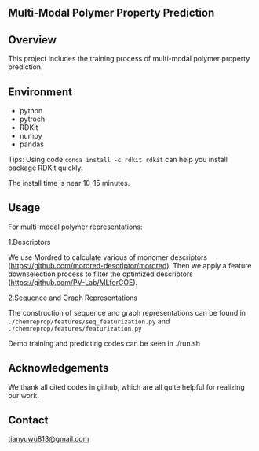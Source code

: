 ## Multi-Modal Polymer Property Prediction

## Overview
This project includes the training process of multi-modal polymer property prediction.


## Environment
- python 
- pytroch 
- RDKit
- numpy
- pandas

Tips: Using code `conda install -c rdkit rdkit` can help you install package RDKit quickly.

The install time is near 10-15 minutes.

## Usage
For multi-modal polymer representations:

1.Descriptors

We use Mordred to calculate various of monomer descriptors (https://github.com/mordred-descriptor/mordred). Then we apply a feature downselection process to filter the optimized descriptors (https://github.com/PV-Lab/MLforCOE).

2.Sequence and Graph Representations

The construction of sequence and graph representations can be found in `./chemreprop/features/seq_featurization.py` and `./chemreprop/features/featurization.py`

Demo training and predicting codes can be seen in ./run.sh

## Acknowledgements
We thank all cited codes in github, which are all quite helpful for realizing our work.

## Contact
tianyuwu813@gmail.com

